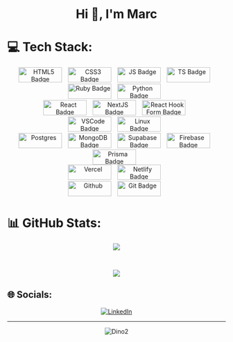 <h1 align="center">Hi 👋, I'm Marc</h1>



# 💻 Tech Stack:
<div align="center">
  <img src="https://img.shields.io/badge/html5-%23E34F26.svg?style=plastic&logo=html5&logoColor=white" alt="HTML5 Badge" style="display: inline-block; margin-right: 10px; width: 100px; height: 35px;">
  <img src="https://img.shields.io/badge/css3-%231572B6.svg?style=plastic&logo=css3&logoColor=white" alt="CSS3 Badge" style="display: inline-block; margin-right: 10px; width: 100px; width: 100px; height: 35px;">
  <img src="https://img.shields.io/badge/javascript-%23323330.svg?style=plastic&logo=javascript&logoColor=%23F7DF1E" alt="JS Badge" style="display: inline-block; margin-right: 10px; width: 100px; height: 35px;">
  <img src="https://img.shields.io/badge/typescript-%23007ACC.svg?style=plastic&logo=typescript&logoColor=white" alt="TS Badge" style="display: inline-block; margin-right: 10px; width: 100px; height: 35px;">
</div>
<div align="center">
  <img src="https://img.shields.io/badge/ruby-%23CC342D.svg?style=plastic&logo=ruby&logoColor=white" alt="Ruby Badge" style="display: inline-block; margin-right: 10px; width: 100px; height: 35px;">
  <img src="https://img.shields.io/badge/python-3670A0?style=plastic&logo=python&logoColor=ffdd54)" alt="Python Badge" style="display: inline-block; margin-right: 10px; width: 100px; height: 35px;">
</div>

<div align="center">
  <img src="https://img.shields.io/badge/react-%2320232a.svg?style=plastic&logo=react&logoColor=%2361DAFB" alt="React Badge" style="display: inline-block; margin-right: 10px; width: 100px; height: 35px;">
  <img src="https://img.shields.io/badge/Next-black?style=plastic&logo=next.js&logoColor=white" alt="NextJS Badge" style="display: inline-block; margin-right: 10px; width: 100px; height: 35px;">
  <img src="https://img.shields.io/badge/React%20Hook%20Form-%23EC5990.svg?style=plastic&logo=reacthookform&logoColor=white" alt="React Hook Form Badge" style="display: inline-block; margin-right: 10px; width: 100px; height: 35px;">
</div>

<div align="center">
  <img src="https://img.shields.io/badge/Visual%20Studio%20Code-0078d7.svg?style=plastic&logo=visual-studio-code&logoColor=white" alt="VSCode Badge" style="display: inline-block; margin-right: 10px; width: 100px; height: 35px;">
  <img src="https://img.shields.io/badge/Linux-FCC624?style=plastic&logo=linux&logoColor=black)" alt="Linux Badge" style="display: inline-block; margin-right: 10px; width: 100px; height: 35px;">
</div>


<div align="center">
  <img src="https://img.shields.io/badge/postgres-%23316192.svg?style=plastic&logo=postgresql&logoColor=white" alt="Postgres" style="display: inline-block; margin-right: 10px; width: 100px; height: 35px;">
  <img src="https://img.shields.io/badge/MongoDB-%234ea94b.svg?style=plastic&logo=mongodb&logoColor=white" alt="MongoDB Badge" style="display: inline-block; margin-right: 10px; width: 100px; height: 35px;">
  <img src="https://img.shields.io/badge/Supabase-3ECF8E?style=plastic&logo=supabase&logoColor=white" alt="Supabase Badge" style="display: inline-block; margin-right: 10px; width: 100px; height: 35px;">
  <img src="https://img.shields.io/badge/Firebase-039BE5?style=plastic&logo=Firebase&logoColor=white" alt="Firebase Badge" style="display: inline-block; margin-right: 10px; width: 100px; height: 35px;">
  <img src="https://img.shields.io/badge/Prisma-3982CE?style=plastic&logo=Prisma&logoColor=white" alt="Prisma Badge" style="display: inline-block; margin-right: 10px; width: 100px; height: 35px;">
  
</div>

<div align="center">
  <img src="https://img.shields.io/badge/vercel-%23000000.svg?style=plastic&logo=vercel&logoColor=white" alt="Vercel" style="display: inline-block; margin-right: 10px; width: 100px; height: 35px;">
  <img src="https://img.shields.io/badge/netlify-%23000000.svg?style=plastic&logo=netlify&logoColor=#00C7B7" alt="Netlify Badge" style="display: inline-block; margin-right: 10px; width: 100px; height: 35px;">
</div>

<div align="center">
  <img src="https://img.shields.io/badge/github-%23121011.svg?style=plastic&logo=github&logoColor=white" alt="Github" style="display: inline-block; margin-right: 10px; width: 100px; height: 35px;">
  <img src="https://img.shields.io/badge/git-%23F05033.svg?style=for-the-badge&logo=git&logoColor=white" alt="Git Badge" style="display: inline-block; margin-right: 10px; width: 100px; height: 35px;">
</div>



# 📊 GitHub Stats:
<div align="center">
<p><img align="center" src="https://github-readme-streak-stats.herokuapp.com/?user=marcm8793&theme=dark&hide_border=false"/></p><br/>
<p><img align="center" src="https://github-readme-stats.vercel.app/api/top-langs/?username=marcm8793&theme=dark&hide_border=false&include_all_commits=false&count_private=false&layout=compact"/></p>
</div>

## 🌐 Socials:

<p align="center">
  <a href="https://www.linkedin.com/in/marc-mansour-1b938496/" target="_blank">
    <img src="https://img.shields.io/badge/LinkedIn-%230077B5.svg?logo=linkedin&logoColor=white" alt="LinkedIn">
  </a>
</p>

<hr>
<div align="center">  
  
  ![Dino2](https://github.com/marcm8793/marcm8793/assets/139041349/07e51c9b-cc29-4a4f-bcd2-6408c7351858)
</div>




